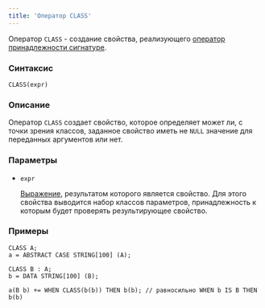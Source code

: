 ```yaml
---
title: 'Оператор CLASS'
---
```


Оператор `CLASS` - создание свойства, реализующего [оператор принадлежности сигнатуре](Property_signature_CLASS.md).

### Синтаксис

    CLASS(expr) 

### Описание

Оператор `CLASS` создает свойство, которое определяет может ли, с точки зрения классов, заданное свойство иметь не `NULL` значение для переданных аргументов или нет.

### Параметры

- `expr`

    [Выражение](Expression.md), результатом которого является свойство. Для этого свойства выводится набор классов параметров, принадлежность к которым будет проверять результирующее свойство. 

### Примеры

```lsf
CLASS A;
a = ABSTRACT CASE STRING[100] (A);

CLASS B : A;
b = DATA STRING[100] (B);

a(B b) += WHEN CLASS(b(b)) THEN b(b); // равносильно WHEN b IS B THEN b(b)
```
